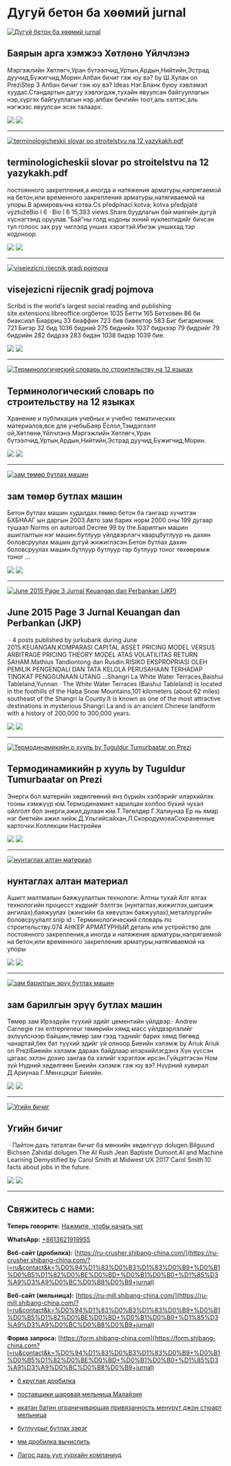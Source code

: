 # Дугуй бетон ба хөөмий jurnal

<a href="https://swt.shibang-china.com/?l=ru&img&k=%D0%94%D1%83%D0%B3%D1%83%D0%B9+%D0%B1%D0%B5%D1%82%D0%BE%D0%BD+%D0%B1%D0%B0+%D1%85%D3%A9%D3%A9%D0%BC%D0%B8%D0%B9+jurnal" target="_blank">![Дугуй бетон ба хөөмий jurnal](http://static.shibang-china.com/all-800x300/1208.jpg)</a>

## Баярын арга хэмжээ Хөтлөнө Үйлчлэнэ
Мэргэжлийн Хөтлөгч,Уран бүтээлчид,Уртын,Ардын,Нийтийн,Эстрад дуучид,Бүжигчид,Морин.Албан бичиг гэж юу вэ? by Ш.Хулан on PreziStep 3 Албан бичиг гэж юу вэ? Ideas Нэг.Бланк буюу хэвлэмэл хуудас.Стандартын дагуу хэвлэгдэж,тухайн явуулсан байгууллагын нэр,хүргэх байгууллагын нэр,албан бичгийн тоот,аль хэлтэс,аль нэгжээс явуулсан эсэх талаарх.


<a href="https://whatsapp.shibangsoft.com/WhatsApp.php" target="_blank" title="WhatsApp">![](http://static.shibang-china.com/icon/whatsapp.png)</a> <a href="https://swt.shibang-china.com/?l=ru&icon&k=%D0%94%D1%83%D0%B3%D1%83%D0%B9+%D0%B1%D0%B5%D1%82%D0%BE%D0%BD+%D0%B1%D0%B0+%D1%85%D3%A9%D3%A9%D0%BC%D0%B8%D0%B9+jurnal" target="_blank">![](http://static.shibang-china.com/icon/chat-ru.png)</a>

---

<a href="https://swt.shibang-china.com/?l=ru&img&k=%D0%94%D1%83%D0%B3%D1%83%D0%B9+%D0%B1%D0%B5%D1%82%D0%BE%D0%BD+%D0%B1%D0%B0+%D1%85%D3%A9%D3%A9%D0%BC%D0%B8%D0%B9+jurnal" target="_blank">![terminologicheskii slovar po stroitelstvu na 12 yazykakh.pdf](http://static.shibang-china.com/all-800x300/555.jpg)</a>

## terminologicheskii slovar po stroitelstvu na 12 yazykakh.pdf
постоянного закрепления,а иногда и натяжения арматуры,напрягаемой на бетон,или временного закрепления арматуры,натягиваемой на упоры.В армировъчна котва.Cs předp&#237;nac&#237; kotva; kotva předpjat&#233; v&#253;ztužeBio l 6&nbsp;&#0183;&#32;Bio l 6 15,393 views.Share.буудлагын бай маягийн дугуй хүснэгтэнд оруулав.“Бай”ны голд кодоны эхний нуклеотидийг бичсэн тул голоос зах руу чиглэлд унших хэрэгтэй.Ингэж уншихад тэр кодоноор.


<a href="https://whatsapp.shibangsoft.com/WhatsApp.php" target="_blank" title="WhatsApp">![](http://static.shibang-china.com/icon/whatsapp.png)</a> <a href="https://swt.shibang-china.com/?l=ru&icon&k=%D0%94%D1%83%D0%B3%D1%83%D0%B9+%D0%B1%D0%B5%D1%82%D0%BE%D0%BD+%D0%B1%D0%B0+%D1%85%D3%A9%D3%A9%D0%BC%D0%B8%D0%B9+jurnal" target="_blank">![](http://static.shibang-china.com/icon/chat-ru.png)</a>

---

<a href="https://swt.shibang-china.com/?l=ru&img&k=%D0%94%D1%83%D0%B3%D1%83%D0%B9+%D0%B1%D0%B5%D1%82%D0%BE%D0%BD+%D0%B1%D0%B0+%D1%85%D3%A9%D3%A9%D0%BC%D0%B8%D0%B9+jurnal" target="_blank">![visejezicni rijecnik gradj pojmova](http://static.shibang-china.com/all-800x300/1319.jpg)</a>

## visejezicni rijecnik gradj pojmova
Scribd is the world's largest social reading and publishing site.extensions.libreoffice.orgбетон 1035 Бетти 165 Бетховен 86 би биаксиал Биарриц 33 биаффин 723 бив бивектор 583 Биг бигармоник 721 Бигэр 32 бид 1036 бидний 275 биднийх 1037 биднээр 79 бидрийг 79 бидрийн 282 бидрээ 283 бидэн 1038 бидэр 1039 бие.


<a href="https://whatsapp.shibangsoft.com/WhatsApp.php" target="_blank" title="WhatsApp">![](http://static.shibang-china.com/icon/whatsapp.png)</a> <a href="https://swt.shibang-china.com/?l=ru&icon&k=%D0%94%D1%83%D0%B3%D1%83%D0%B9+%D0%B1%D0%B5%D1%82%D0%BE%D0%BD+%D0%B1%D0%B0+%D1%85%D3%A9%D3%A9%D0%BC%D0%B8%D0%B9+jurnal" target="_blank">![](http://static.shibang-china.com/icon/chat-ru.png)</a>

---

<a href="https://swt.shibang-china.com/?l=ru&img&k=%D0%94%D1%83%D0%B3%D1%83%D0%B9+%D0%B1%D0%B5%D1%82%D0%BE%D0%BD+%D0%B1%D0%B0+%D1%85%D3%A9%D3%A9%D0%BC%D0%B8%D0%B9+jurnal" target="_blank">![Терминологический словарь по строительству на 12 языках](http://static.shibang-china.com/all-800x300/1061.jpg)</a>

## Терминологический словарь по строительству на 12 языках
Хранение и публикация учебных и учебно тематических материалов,все для учебыБаяр Ёслол,Тэмдэглэлт ой,Хөтлөнө,Үйлчлэнэ.Мэргэжлийн Хөтлөгч,Уран бүтээлчид,Уртын,Ардын,Нийтийн,Эстрад дуучид,Бүжигчид,Морин.


<a href="https://whatsapp.shibangsoft.com/WhatsApp.php" target="_blank" title="WhatsApp">![](http://static.shibang-china.com/icon/whatsapp.png)</a> <a href="https://swt.shibang-china.com/?l=ru&icon&k=%D0%94%D1%83%D0%B3%D1%83%D0%B9+%D0%B1%D0%B5%D1%82%D0%BE%D0%BD+%D0%B1%D0%B0+%D1%85%D3%A9%D3%A9%D0%BC%D0%B8%D0%B9+jurnal" target="_blank">![](http://static.shibang-china.com/icon/chat-ru.png)</a>

---

<a href="https://swt.shibang-china.com/?l=ru&img&k=%D0%94%D1%83%D0%B3%D1%83%D0%B9+%D0%B1%D0%B5%D1%82%D0%BE%D0%BD+%D0%B1%D0%B0+%D1%85%D3%A9%D3%A9%D0%BC%D0%B8%D0%B9+jurnal" target="_blank">![зам төмөр бутлах машин](http://static.shibang-china.com/all-800x300/255.jpg)</a>

## зам төмөр бутлах машин
Бетон бутлах машин худалдах.төмөр бетон ба гангаар хүчитгэн БХБНААГ ын даргын 2003.Авто зам барих норм 2000 оны 199 дугаар тушаал Norms on autoroad Decree 99 by the.Барилгын машин ашиглалтын нэг машин.бутлуур үйлдвэрлэгч кварцбутлуур нь дахин боловсруулах машин дугуй жижиглэсэн.Бетон бутлах дахин боловсруулах машин.бутлуур бутлуур гар бутлуур тоног төхөөрөмж тоног …


<a href="https://whatsapp.shibangsoft.com/WhatsApp.php" target="_blank" title="WhatsApp">![](http://static.shibang-china.com/icon/whatsapp.png)</a> <a href="https://swt.shibang-china.com/?l=ru&icon&k=%D0%94%D1%83%D0%B3%D1%83%D0%B9+%D0%B1%D0%B5%D1%82%D0%BE%D0%BD+%D0%B1%D0%B0+%D1%85%D3%A9%D3%A9%D0%BC%D0%B8%D0%B9+jurnal" target="_blank">![](http://static.shibang-china.com/icon/chat-ru.png)</a>

---

<a href="https://swt.shibang-china.com/?l=ru&img&k=%D0%94%D1%83%D0%B3%D1%83%D0%B9+%D0%B1%D0%B5%D1%82%D0%BE%D0%BD+%D0%B1%D0%B0+%D1%85%D3%A9%D3%A9%D0%BC%D0%B8%D0%B9+jurnal" target="_blank">![June 2015 Page 3 Jurnal Keuangan dan Perbankan (JKP)](http://static.shibang-china.com/all-800x300/750.jpg)</a>

## June 2015 Page 3 Jurnal Keuangan dan Perbankan (JKP)
&nbsp;&#0183;&#32;4 posts published by jurkubank during June 2015.KEUANGAN.KOMPARASI CAPITAL ASSET PRICING MODEL VERSUS ARBITRAGE PRICING THEORY MODEL ATAS VOLATILITAS RETURN SAHAM.Mathius Tandiontong dan Rusdin.RISIKO EKSPROPRIASI OLEH PEMILIK PENGENDALI DAN TATA KELOLA PERUSAHAAN TERHADAP TINGKAT PENGGUNAAN UTANG …Shangri La White Water Terraces,Baishui Tableland,Yunnan&nbsp;&#0183;&#32;The White Water Terraces (Baishui Tableland) is located in the foothills of the Haba Snow Mountains,101 kilometers (about 62 miles) southeast of the Shangri la County.It is known as one of the most attractive destinations in mysterious Shangri La and is an ancient Chinese landform with a history of 200,000 to 300,000 years.


<a href="https://whatsapp.shibangsoft.com/WhatsApp.php" target="_blank" title="WhatsApp">![](http://static.shibang-china.com/icon/whatsapp.png)</a> <a href="https://swt.shibang-china.com/?l=ru&icon&k=%D0%94%D1%83%D0%B3%D1%83%D0%B9+%D0%B1%D0%B5%D1%82%D0%BE%D0%BD+%D0%B1%D0%B0+%D1%85%D3%A9%D3%A9%D0%BC%D0%B8%D0%B9+jurnal" target="_blank">![](http://static.shibang-china.com/icon/chat-ru.png)</a>

---

<a href="https://swt.shibang-china.com/?l=ru&img&k=%D0%94%D1%83%D0%B3%D1%83%D0%B9+%D0%B1%D0%B5%D1%82%D0%BE%D0%BD+%D0%B1%D0%B0+%D1%85%D3%A9%D3%A9%D0%BC%D0%B8%D0%B9+jurnal" target="_blank">![Термодинамикийн р хууль by Tuguldur Tumurbaatar on Prezi](http://static.shibang-china.com/all-800x300/469.jpg)</a>

## Термодинамикийн р хууль by Tuguldur Tumurbaatar on Prezi
Энерги бол материйн хөдөлгөөний янз бүрийн хэлбэрийг илэрхийлэх тооны хэмжүүр юм.Термодинамикт харилцан холбоо бүхий чухал ойлголт бол энерги,ажил,дулаан юм.Т.Төгөлдөр Г.Халиунаа Ер нь ямар нэг биетийн ажил хийж.Д.Ульгийсайхан,Л.СкородумоваСохраненные карточки.Коллекции Настройки


<a href="https://whatsapp.shibangsoft.com/WhatsApp.php" target="_blank" title="WhatsApp">![](http://static.shibang-china.com/icon/whatsapp.png)</a> <a href="https://swt.shibang-china.com/?l=ru&icon&k=%D0%94%D1%83%D0%B3%D1%83%D0%B9+%D0%B1%D0%B5%D1%82%D0%BE%D0%BD+%D0%B1%D0%B0+%D1%85%D3%A9%D3%A9%D0%BC%D0%B8%D0%B9+jurnal" target="_blank">![](http://static.shibang-china.com/icon/chat-ru.png)</a>

---

<a href="https://swt.shibang-china.com/?l=ru&img&k=%D0%94%D1%83%D0%B3%D1%83%D0%B9+%D0%B1%D0%B5%D1%82%D0%BE%D0%BD+%D0%B1%D0%B0+%D1%85%D3%A9%D3%A9%D0%BC%D0%B8%D0%B9+jurnal" target="_blank">![нунтаглах алтан материал](http://static.shibang-china.com/all-800x300/391.jpg)</a>

## нунтаглах алтан материал
Ашигт малтмалын баяжуулалтын технологи: Алтны тухай.Алт ялгах технологийн процесст хүдрийг бэлтгэх (нунтаглах,жижиглэх,шигшиж ангилах),баяжуулах (жингийн ба хөвүүлэн баяжуулах),металлургийн боловсруулалт.snip id : Терминологический словарь по строительству.074 АНКЕР АРМАТУРНЫЙ деталь или устройство для постоянного закрепления,а иногда и натяжения арматуры,напрягаемой на бетон,или временного закрепления арматуры,натягиваемой на упоры


<a href="https://whatsapp.shibangsoft.com/WhatsApp.php" target="_blank" title="WhatsApp">![](http://static.shibang-china.com/icon/whatsapp.png)</a> <a href="https://swt.shibang-china.com/?l=ru&icon&k=%D0%94%D1%83%D0%B3%D1%83%D0%B9+%D0%B1%D0%B5%D1%82%D0%BE%D0%BD+%D0%B1%D0%B0+%D1%85%D3%A9%D3%A9%D0%BC%D0%B8%D0%B9+jurnal" target="_blank">![](http://static.shibang-china.com/icon/chat-ru.png)</a>

---

<a href="https://swt.shibang-china.com/?l=ru&img&k=%D0%94%D1%83%D0%B3%D1%83%D0%B9+%D0%B1%D0%B5%D1%82%D0%BE%D0%BD+%D0%B1%D0%B0+%D1%85%D3%A9%D3%A9%D0%BC%D0%B8%D0%B9+jurnal" target="_blank">![зам барилгын эрүү бутлах машин](http://static.shibang-china.com/all-800x300/1308.jpg)</a>

## зам барилгын эрүү бутлах машин
Төмөр зам Ирээдүйн түүхий эдийг цементийн үйлдвэр.&#183; Andrew Carnegie гэх entrepreneur төмөрийн хямд масс үйлдвэрлэлийг эхлүүлснээр байшин,төмөр зам гээд тэднийг барих хямд бөгөөд чанартай,бөх бат түүхий эдийг үй олноор.Биеийн хэлэмж by Ariuk Ariuk on PreziБиеийн хэлэмж дараах байдлаар илэрхийлэгдэнэ Хүн үүссэн цагаас эхлэн дохио зангаа ба хэлийг хэрэглэж ирсэн.Гүйцэтгэсэн Ном зүй Нүдний хөдөлгөөн Биеийн хэлэмж гэж юу вэ? Нүүрний хувирал Д.Ариунаа Г.Мөнхцэцэг Биеийн.


<a href="https://whatsapp.shibangsoft.com/WhatsApp.php" target="_blank" title="WhatsApp">![](http://static.shibang-china.com/icon/whatsapp.png)</a> <a href="https://swt.shibang-china.com/?l=ru&icon&k=%D0%94%D1%83%D0%B3%D1%83%D0%B9+%D0%B1%D0%B5%D1%82%D0%BE%D0%BD+%D0%B1%D0%B0+%D1%85%D3%A9%D3%A9%D0%BC%D0%B8%D0%B9+jurnal" target="_blank">![](http://static.shibang-china.com/icon/chat-ru.png)</a>

---

<a href="https://swt.shibang-china.com/?l=ru&img&k=%D0%94%D1%83%D0%B3%D1%83%D0%B9+%D0%B1%D0%B5%D1%82%D0%BE%D0%BD+%D0%B1%D0%B0+%D1%85%D3%A9%D3%A9%D0%BC%D0%B8%D0%B9+jurnal" target="_blank">![Угийн бичиг](http://static.shibang-china.com/all-800x300/348.jpg)</a>

## Угийн бичиг
&nbsp;&#0183;&#32;Пайтон дахь таталган бичиг ба мөнхийн хөдөлгүүр dolugen.Bilguund Bichsen Zahidal dolugen.The AI Rush Jean Baptiste Dumont.AI and Machine Learning Demystified by Carol Smith at Midwest UX 2017 Carol Smith.10 facts about jobs in the future.

<a href="https://whatsapp.shibangsoft.com/WhatsApp.php" target="_blank" title="WhatsApp">![](http://static.shibang-china.com/icon/whatsapp.png)</a> <a href="https://swt.shibang-china.com/?l=ru&icon&k=%D0%94%D1%83%D0%B3%D1%83%D0%B9+%D0%B1%D0%B5%D1%82%D0%BE%D0%BD+%D0%B1%D0%B0+%D1%85%D3%A9%D3%A9%D0%BC%D0%B8%D0%B9+jurnal" target="_blank">![](http://static.shibang-china.com/icon/chat-ru.png)</a>

---
## Свяжитесь с нами:

**Теперь говорите:** [Нажмите, чтобы начать чат](https://swt.shibang-china.com?l=ru&contact&k=%D0%94%D1%83%D0%B3%D1%83%D0%B9+%D0%B1%D0%B5%D1%82%D0%BE%D0%BD+%D0%B1%D0%B0+%D1%85%D3%A9%D3%A9%D0%BC%D0%B8%D0%B9+jurnal)

**WhatsApp:**  [+8613621919955](https://whatsapp.shibangsoft.com/WhatsApp.php)

**Веб-сайт (дробилка):** [https://ru-crusher.shibang-china.com/](https://ru-crusher.shibang-china.com/?l=ru&contact&k=%D0%94%D1%83%D0%B3%D1%83%D0%B9+%D0%B1%D0%B5%D1%82%D0%BE%D0%BD+%D0%B1%D0%B0+%D1%85%D3%A9%D3%A9%D0%BC%D0%B8%D0%B9+jurnal)

**Веб-сайт (мельница):** [https://ru-mill.shibang-china.com/](https://ru-mill.shibang-china.com/?l=ru&contact&k=%D0%94%D1%83%D0%B3%D1%83%D0%B9+%D0%B1%D0%B5%D1%82%D0%BE%D0%BD+%D0%B1%D0%B0+%D1%85%D3%A9%D3%A9%D0%BC%D0%B8%D0%B9+jurnal)

**Форма запроса:** [https://form.shibang-china.com](https://form.shibang-china.com?l=ru&contact&k=%D0%94%D1%83%D0%B3%D1%83%D0%B9+%D0%B1%D0%B5%D1%82%D0%BE%D0%BD+%D0%B1%D0%B0+%D1%85%D3%A9%D3%A9%D0%BC%D0%B8%D0%B9+jurnal)

* [б круглая дробилка](../130/%D0%B1%20%D0%BA%D1%80%D1%83%D0%B3%D0%BB%D0%B0%D1%8F%20%D0%B4%D1%80%D0%BE%D0%B1%D0%B8%D0%BB%D0%BA%D0%B0.md)

* [поставщики шаровая мельница Малайзия](../126/%D0%BF%D0%BE%D1%81%D1%82%D0%B0%D0%B2%D1%89%D0%B8%D0%BA%D0%B8%20%D1%88%D0%B0%D1%80%D0%BE%D0%B2%D0%B0%D1%8F%20%D0%BC%D0%B5%D0%BB%D1%8C%D0%BD%D0%B8%D1%86%D0%B0%20%D0%9C%D0%B0%D0%BB%D0%B0%D0%B9%D0%B7%D0%B8%D1%8F.md)

* [икатан батин ограничивающая привязанность менурут джон стюарт мельница](../130/%D0%B8%D0%BA%D0%B0%D1%82%D0%B0%D0%BD%20%D0%B1%D0%B0%D1%82%D0%B8%D0%BD%20%D0%BE%D0%B3%D1%80%D0%B0%D0%BD%D0%B8%D1%87%D0%B8%D0%B2%D0%B0%D1%8E%D1%89%D0%B0%D1%8F%20%D0%BF%D1%80%D0%B8%D0%B2%D1%8F%D0%B7%D0%B0%D0%BD%D0%BD%D0%BE%D1%81%D1%82%D1%8C%20%D0%BC%D0%B5%D0%BD%D1%83%D1%80%D1%83%D1%82%20%D0%B4%D0%B6%D0%BE%D0%BD%20%D1%81%D1%82%D1%8E%D0%B0%D1%80%D1%82%20%D0%BC%D0%B5%D0%BB%D1%8C%D0%BD%D0%B8%D1%86%D0%B0.md)

* [бутлуурыг бутлах зэрэг](../128/%D0%B1%D1%83%D1%82%D0%BB%D1%83%D1%83%D1%80%D1%8B%D0%B3%20%D0%B1%D1%83%D1%82%D0%BB%D0%B0%D1%85%20%D0%B7%D1%8D%D1%80%D1%8D%D0%B3.md)

* [мм дробилка вычислить](../130/%D0%BC%D0%BC%20%D0%B4%D1%80%D0%BE%D0%B1%D0%B8%D0%BB%D0%BA%D0%B0%20%D0%B2%D1%8B%D1%87%D0%B8%D1%81%D0%BB%D0%B8%D1%82%D1%8C.md)

* [Лагос дахь уул уурхайн компаниуд](../130/%D0%9B%D0%B0%D0%B3%D0%BE%D1%81%20%D0%B4%D0%B0%D1%85%D1%8C%20%D1%83%D1%83%D0%BB%20%D1%83%D1%83%D1%80%D1%85%D0%B0%D0%B9%D0%BD%20%D0%BA%D0%BE%D0%BC%D0%BF%D0%B0%D0%BD%D0%B8%D1%83%D0%B4.md)